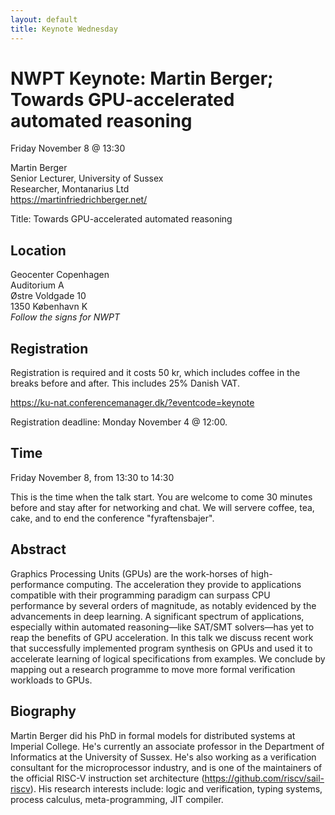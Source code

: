 ```yaml
---
layout: default
title: Keynote Wednesday
---
```


# NWPT Keynote: Martin Berger; Towards GPU-accelerated automated reasoning

Friday November 8 @ 13:30

Martin Berger<br>
Senior Lecturer, University of Sussex<br>
Researcher, Montanarius Ltd<br>
<a href="https://martinfriedrichberger.net/" target="_blank">https://martinfriedrichberger.net/</a>


Title: Towards GPU-accelerated automated reasoning

## Location
Geocenter Copenhagen<br>
Auditorium A<br>
Østre Voldgade 10<br>
1350 København K<br>
<i>Follow the signs for NWPT</i>

## Registration
Registration is required and it costs 50 kr, which includes coffee in the breaks before and after. This includes 25% Danish VAT.

<a href="https://ku-nat.conferencemanager.dk/?eventcode=keynote" target="_blank">https://ku-nat.conferencemanager.dk/?eventcode=keynote</a>

Registration deadline: Monday November 4 @ 12:00.

## Time
Friday November 8, from 13:30 to 14:30

This is the time when the talk start. You are welcome to come 30 minutes before and stay after for networking and chat. We will servere coffee, tea, cake, and to end the conference "fyraftensbajer".

## Abstract
Graphics Processing Units (GPUs) are the work-horses of high-performance computing. The acceleration they provide to applications compatible with their programming paradigm can surpass CPU performance by several orders of magnitude, as notably evidenced by the advancements in deep learning. A significant spectrum of applications, especially within automated reasoning—like SAT/SMT solvers—has yet to reap the benefits of GPU acceleration.  In this talk we discuss recent work that successfully implemented program synthesis on GPUs and used it to accelerate learning of logical specifications from examples.  We conclude by mapping out a research programme to move more formal verification workloads to GPUs.

## Biography
Martin Berger did his PhD in formal models for distributed systems at Imperial College. He's currently an associate professor in the Department of Informatics at the University of Sussex.  He's also working as a verification consultant for the microprocessor industry, and is one of the maintainers of the official RISC-V instruction set architecture (https://github.com/riscv/sail-riscv).  His research interests include: logic and verification, typing systems, process calculus, meta-programming, JIT compiler.
